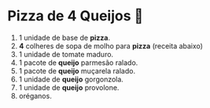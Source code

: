 # Pizza de 4 Queijos :cheese:

1. 1 unidade de base de **pizza**.
2. **4** colheres de sopa de molho para **pizza** (receita abaixo)
3. 1 unidade de tomate maduro.
4. 1 pacote de **queijo** parmesão ralado.
5. 1 pacote de **queijo** muçarela ralado.
6. 1 unidade de **queijo** gorgonzola.
7. 1 unidade de **queijo** provolone.
8. oréganos.